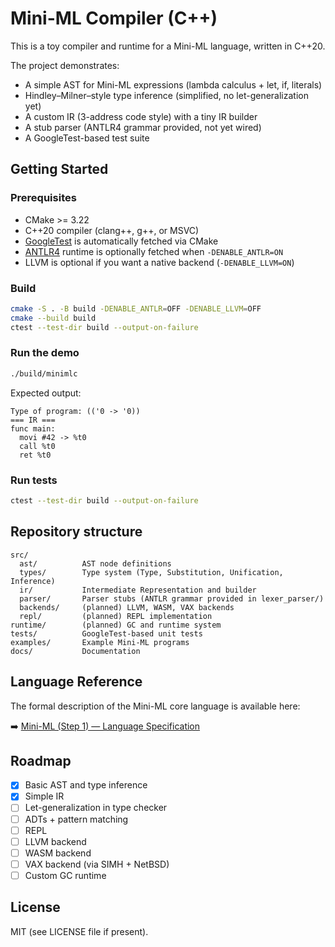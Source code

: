 # Mini-ML Compiler (C++)

This is a toy compiler and runtime for a Mini-ML language, written in C++20.

The project demonstrates:
- A simple AST for Mini-ML expressions (lambda calculus + let, if, literals)
- Hindley–Milner–style type inference (simplified, no let-generalization yet)
- A custom IR (3-address code style) with a tiny IR builder
- A stub parser (ANTLR4 grammar provided, not yet wired)
- A GoogleTest-based test suite

## Getting Started

### Prerequisites
- CMake >= 3.22
- C++20 compiler (clang++, g++, or MSVC)
- [GoogleTest](https://github.com/google/googletest) is automatically fetched via CMake
- [ANTLR4](https://github.com/antlr/antlr4) runtime is optionally fetched when `-DENABLE_ANTLR=ON`
- LLVM is optional if you want a native backend (`-DENABLE_LLVM=ON`)

### Build
```bash
cmake -S . -B build -DENABLE_ANTLR=OFF -DENABLE_LLVM=OFF
cmake --build build
ctest --test-dir build --output-on-failure
```

### Run the demo
```bash
./build/minimlc
```

Expected output:
```
Type of program: (('0 -> '0))
=== IR ===
func main:
  movi #42 -> %t0
  call %t0
  ret %t0
```

### Run tests
```bash
ctest --test-dir build --output-on-failure
```

## Repository structure
```
src/
  ast/          AST node definitions
  types/        Type system (Type, Substitution, Unification, Inference)
  ir/           Intermediate Representation and builder
  parser/       Parser stubs (ANTLR grammar provided in lexer_parser/)
  backends/     (planned) LLVM, WASM, VAX backends
  repl/         (planned) REPL implementation
runtime/        (planned) GC and runtime system
tests/          GoogleTest-based unit tests
examples/       Example Mini-ML programs
docs/           Documentation
```
## Language Reference

The formal description of the Mini-ML core language is available here:

➡️ [Mini-ML (Step 1) — Language Specification](docs/language.md)

## Roadmap
- [x] Basic AST and type inference
- [x] Simple IR
- [ ] Let-generalization in type checker
- [ ] ADTs + pattern matching
- [ ] REPL
- [ ] LLVM backend
- [ ] WASM backend
- [ ] VAX backend (via SIMH + NetBSD)
- [ ] Custom GC runtime

## License
MIT (see LICENSE file if present).
